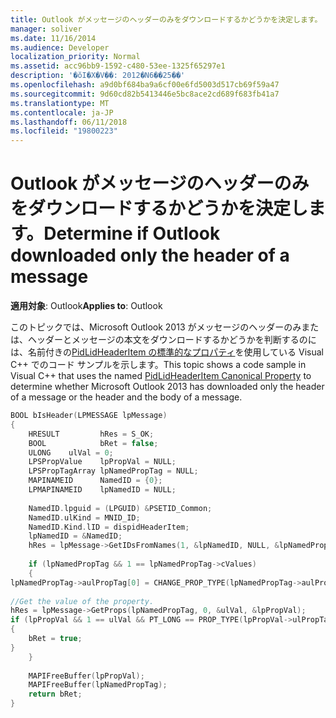 ```yaml
---
title: Outlook がメッセージのヘッダーのみをダウンロードするかどうかを決定します。
manager: soliver
ms.date: 11/16/2014
ms.audience: Developer
localization_priority: Normal
ms.assetid: acc96bb9-1592-c480-53ee-1325f65297e1
description: '�ŏI�X�V��: 2012�N6��25��'
ms.openlocfilehash: a9d0bf684ba9a6cf00e6fd5003d517cb69f59a47
ms.sourcegitcommit: 9d60cd82b5413446e5bc8ace2cd689f683fb41a7
ms.translationtype: MT
ms.contentlocale: ja-JP
ms.lasthandoff: 06/11/2018
ms.locfileid: "19800223"
---
```

# <a name="determine-if-outlook-downloaded-only-the-header-of-a-message"></a><span data-ttu-id="290b4-103">Outlook がメッセージのヘッダーのみをダウンロードするかどうかを決定します。</span><span class="sxs-lookup"><span data-stu-id="290b4-103">Determine if Outlook downloaded only the header of a message</span></span>

<span data-ttu-id="290b4-104">**適用対象**: Outlook</span><span class="sxs-lookup"><span data-stu-id="290b4-104">**Applies to**: Outlook</span></span> 
  
<span data-ttu-id="290b4-105">このトピックでは、Microsoft Outlook 2013 がメッセージのヘッダーのみまたは、ヘッダーとメッセージの本文をダウンロードするかどうかを判断するのには、名前付きの[PidLidHeaderItem の標準的なプロパティ](pidlidheaderitem-canonical-property.md)を使用している Visual C++ でのコード サンプルを示します。</span><span class="sxs-lookup"><span data-stu-id="290b4-105">This topic shows a code sample in Visual C++ that uses the named [PidLidHeaderItem Canonical Property](pidlidheaderitem-canonical-property.md) to determine whether Microsoft Outlook 2013 has downloaded only the header of a message or the header and the body of a message.</span></span> 
  
```cpp
BOOL bIsHeader(LPMESSAGE lpMessage) 
{ 
    HRESULT         hRes = S_OK; 
    BOOL            bRet = false; 
    ULONG    ulVal = 0; 
    LPSPropValue    lpPropVal = NULL; 
    LPSPropTagArray lpNamedPropTag = NULL; 
    MAPINAMEID      NamedID = {0}; 
    LPMAPINAMEID    lpNamedID = NULL; 
 
    NamedID.lpguid = (LPGUID) &PSETID_Common; 
    NamedID.ulKind = MNID_ID; 
    NamedID.Kind.lID = dispidHeaderItem; 
    lpNamedID = &NamedID; 
    hRes = lpMessage->GetIDsFromNames(1, &lpNamedID, NULL, &lpNamedPropTag); 
 
    if (lpNamedPropTag && 1 == lpNamedPropTag->cValues) 
    { 
lpNamedPropTag->aulPropTag[0] = CHANGE_PROP_TYPE(lpNamedPropTag->aulPropTag[0], PT_LONG); 
 
//Get the value of the property. 
hRes = lpMessage->GetProps(lpNamedPropTag, 0, &ulVal, &lpPropVal); 
if (lpPropVal && 1 == ulVal && PT_LONG == PROP_TYPE(lpPropVal->ulPropTag) && lpPropVal->Value.ul) 
{ 
    bRet = true; 
} 
    } 
 
    MAPIFreeBuffer(lpPropVal); 
    MAPIFreeBuffer(lpNamedPropTag); 
    return bRet; 
}

```


